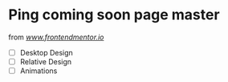 # Ping coming soon page master

from *www.frontendmentor.io*

- [ ] Desktop Design
- [ ] Relative Design
- [ ] Animations
